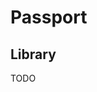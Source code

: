 # Passport

<!--
https://github.com/ahmetuysal/nest-hackathon-starter

https://github.com/garageScript/c0d3-app
https://github.com/desc-team/desc/
https://github.com/Maison-Hochard/helpr-api/blob/master/prisma/schema.prisma
https://github.com/paulin-crtn/sublizz-nest
https://github.com/sopanatx/nestjs-graphql-prisma-template
-->

<!--
PAST
https://github.com/belyaev-dev/hackaton-backend
-->

## Library

TODO

<!--
# .env
SECRET_KEY='S3cr3t_K@Key'

# src/common/constants/env.ts
export const SECRET_KEY = process.env.SECRET_KEY

# src/modules/config/app.config.ts
export default registerAs('app', () => ({
  // ...
  secretKey: SECRET_KEY,
}))

# src/modules/config/config.module.ts
const validationSchema = Joi.object({
  // ...
  SECRET_KEY: Joi.string().required(),
})
-->
